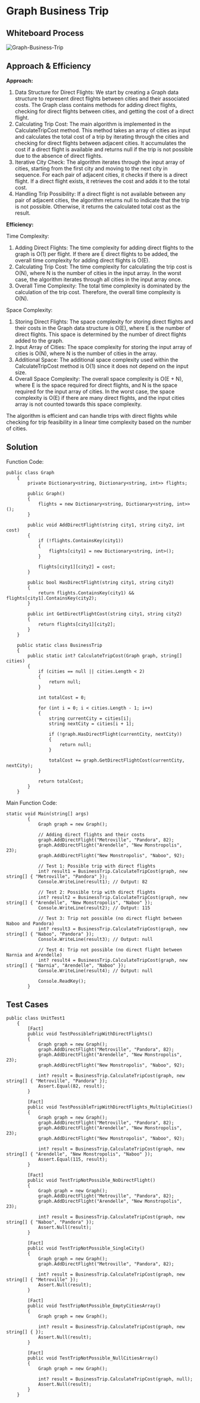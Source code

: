 # Graph Business Trip

## Whiteboard Process

![Graph-Business-Trip](./Assets/Challenge37.PNG)

## Approach & Efficiency

**Approach:**

1. Data Structure for Direct Flights: We start by creating a Graph data structure to represent direct flights between cities and their associated costs. The Graph class contains methods for adding direct flights, checking for direct flights between cities, and getting the cost of a direct flight.
2. Calculating Trip Cost: The main algorithm is implemented in the CalculateTripCost method. This method takes an array of cities as input and calculates the total cost of a trip by iterating through the cities and checking for direct flights between adjacent cities. It accumulates the cost if a direct flight is available and returns null if the trip is not possible due to the absence of direct flights.
3. Iterative City Check: The algorithm iterates through the input array of cities, starting from the first city and moving to the next city in sequence. For each pair of adjacent cities, it checks if there is a direct flight. If a direct flight exists, it retrieves the cost and adds it to the total cost.
4. Handling Trip Possibility: If a direct flight is not available between any pair of adjacent cities, the algorithm returns null to indicate that the trip is not possible. Otherwise, it returns the calculated total cost as the result.

**Efficiency:**

Time Complexity:

1. Adding Direct Flights: The time complexity for adding direct flights to the graph is O(1) per flight. If there are E direct flights to be added, the overall time complexity for adding direct flights is O(E).
2. Calculating Trip Cost: The time complexity for calculating the trip cost is O(N), where N is the number of cities in the input array. In the worst case, the algorithm iterates through all cities in the input array once.
3. Overall Time Complexity: The total time complexity is dominated by the calculation of the trip cost. Therefore, the overall time complexity is O(N).

Space Complexity:

1. Storing Direct Flights: The space complexity for storing direct flights and their costs in the Graph data structure is O(E), where E is the number of direct flights. This space is determined by the number of direct flights added to the graph.
2. Input Array of Cities: The space complexity for storing the input array of cities is O(N), where N is the number of cities in the array.
3. Additional Space: The additional space complexity used within the CalculateTripCost method is O(1) since it does not depend on the input size.
4. Overall Space Complexity: The overall space complexity is O(E + N), where E is the space required for direct flights, and N is the space required for the input array of cities. In the worst case, the space complexity is O(E) if there are many direct flights, and the input cities array is not counted towards this space complexity.

The algorithm is efficient and can handle trips with direct flights while checking for trip feasibility in a linear time complexity based on the number of cities.

## Solution

Function Code:

```shell
public class Graph
    {
        private Dictionary<string, Dictionary<string, int>> flights;

        public Graph()
        {
            flights = new Dictionary<string, Dictionary<string, int>>();
        }

        public void AddDirectFlight(string city1, string city2, int cost)
        {
            if (!flights.ContainsKey(city1))
            {
                flights[city1] = new Dictionary<string, int>();
            }

            flights[city1][city2] = cost;
        }

        public bool HasDirectFlight(string city1, string city2)
        {
            return flights.ContainsKey(city1) && flights[city1].ContainsKey(city2);
        }

        public int GetDirectFlightCost(string city1, string city2)
        {
            return flights[city1][city2];
        }
    }

    public static class BusinessTrip
    {
        public static int? CalculateTripCost(Graph graph, string[] cities)
        {
            if (cities == null || cities.Length < 2)
            {
                return null;
            }

            int totalCost = 0;

            for (int i = 0; i < cities.Length - 1; i++)
            {
                string currentCity = cities[i];
                string nextCity = cities[i + 1];

                if (!graph.HasDirectFlight(currentCity, nextCity))
                {
                    return null;
                }

                totalCost += graph.GetDirectFlightCost(currentCity, nextCity);
            }

            return totalCost;
        }
    }
```


Main Function Code:

```shell
static void Main(string[] args)
        {
            Graph graph = new Graph();

            // Adding direct flights and their costs
            graph.AddDirectFlight("Metroville", "Pandora", 82);
            graph.AddDirectFlight("Arendelle", "New Monstropolis", 23);
            graph.AddDirectFlight("New Monstropolis", "Naboo", 92);

            // Test 1: Possible trip with direct flights
            int? result1 = BusinessTrip.CalculateTripCost(graph, new string[] { "Metroville", "Pandora" });
            Console.WriteLine(result1); // Output: 82

            // Test 2: Possible trip with direct flights
            int? result2 = BusinessTrip.CalculateTripCost(graph, new string[] { "Arendelle", "New Monstropolis", "Naboo" });
            Console.WriteLine(result2); // Output: 115

            // Test 3: Trip not possible (no direct flight between Naboo and Pandora)
            int? result3 = BusinessTrip.CalculateTripCost(graph, new string[] { "Naboo", "Pandora" });
            Console.WriteLine(result3); // Output: null

            // Test 4: Trip not possible (no direct flight between Narnia and Arendelle)
            int? result4 = BusinessTrip.CalculateTripCost(graph, new string[] { "Narnia", "Arendelle", "Naboo" });
            Console.WriteLine(result4); // Output: null

            Console.ReadKey();
        }
```

## Test Cases

```shell
public class UnitTest1
    {
        [Fact]
        public void TestPossibleTripWithDirectFlights()
        {
            Graph graph = new Graph();
            graph.AddDirectFlight("Metroville", "Pandora", 82);
            graph.AddDirectFlight("Arendelle", "New Monstropolis", 23);
            graph.AddDirectFlight("New Monstropolis", "Naboo", 92);

            int? result = BusinessTrip.CalculateTripCost(graph, new string[] { "Metroville", "Pandora" });
            Assert.Equal(82, result);
        }

        [Fact]
        public void TestPossibleTripWithDirectFlights_MultipleCities()
        {
            Graph graph = new Graph();
            graph.AddDirectFlight("Metroville", "Pandora", 82);
            graph.AddDirectFlight("Arendelle", "New Monstropolis", 23);
            graph.AddDirectFlight("New Monstropolis", "Naboo", 92);

            int? result = BusinessTrip.CalculateTripCost(graph, new string[] { "Arendelle", "New Monstropolis", "Naboo" });
            Assert.Equal(115, result);
        }

        [Fact]
        public void TestTripNotPossible_NoDirectFlight()
        {
            Graph graph = new Graph();
            graph.AddDirectFlight("Metroville", "Pandora", 82);
            graph.AddDirectFlight("Arendelle", "New Monstropolis", 23);

            int? result = BusinessTrip.CalculateTripCost(graph, new string[] { "Naboo", "Pandora" });
            Assert.Null(result);
        }

        [Fact]
        public void TestTripNotPossible_SingleCity()
        {
            Graph graph = new Graph();
            graph.AddDirectFlight("Metroville", "Pandora", 82);

            int? result = BusinessTrip.CalculateTripCost(graph, new string[] { "Metroville" });
            Assert.Null(result);
        }

        [Fact]
        public void TestTripNotPossible_EmptyCitiesArray()
        {
            Graph graph = new Graph();

            int? result = BusinessTrip.CalculateTripCost(graph, new string[] { });
            Assert.Null(result);
        }

        [Fact]
        public void TestTripNotPossible_NullCitiesArray()
        {
            Graph graph = new Graph();

            int? result = BusinessTrip.CalculateTripCost(graph, null);
            Assert.Null(result);
        }
    }
```
